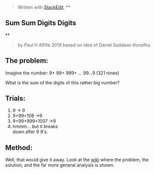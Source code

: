 


> Written with [StackEdit](https://stackedit.io/).
> **

## Sum Sum Digits Digits

**
> by Paul H Alfille 2019 based on idea of Daniel Saddawi-Konefka
> 

## The problem:
Imagine the number:
9+
99+
999+
...
99...9 (321 nines)

What is the sum of the digits of this rather big number?

## Trials:

 1. 9 -> 9
 2. 9+99=108 ->9
 3. 9+99+999=1007 ->9 
 4. hmmm... but it breaks  
    down after 9 9's.

## Method:

 Well, that would give it away. Look at the [wiki](https://github.com/alfille/sum-sum-digit-digit/wiki) where the  problem, the solution, and the far more general analysis is shown.


<!--stackedit_data:
eyJoaXN0b3J5IjpbLTExNjM2NDg4OTQsMTI5NDI1NjA0OV19
-->